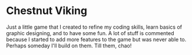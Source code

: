 # Chestnut Viking
Just a little game that I created to refine my coding skills, learn basics of graphic designing, and to have some fun. A lot of stuff is commented because I started to add more features to the game but was never able to. Perhaps someday I'll build on them. Till them, chao!
